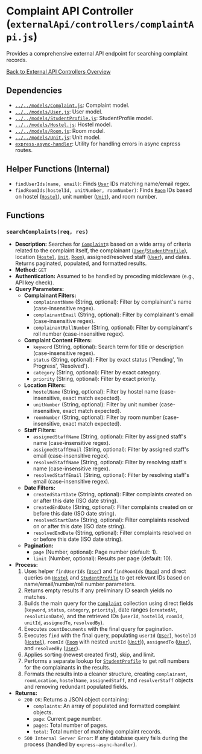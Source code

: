 # Complaint API Controller (`externalApi/controllers/complaintApi.js`)

Provides a comprehensive external API endpoint for searching complaint records.

[Back to External API Controllers Overview](README.md)

## Dependencies

- [`../../models/Complaint.js`](../../models/Complaint.md): Complaint model.
- [`../../models/User.js`](../../models/User.md): User model.
- [`../../models/StudentProfile.js`](../../models/StudentProfile.md): StudentProfile model.
- [`../../models/Hostel.js`](../../models/Hostel.md): Hostel model.
- [`../../models/Room.js`](../../models/Room.md): Room model.
- [`../../models/Unit.js`](../../models/Unit.md): Unit model.
- [`express-async-handler`](https://www.npmjs.com/package/express-async-handler): Utility for handling errors in async express routes.

## Helper Functions (Internal)

- `findUserIds(name, email)`: Finds [`User`](../../models/User.md) IDs matching name/email regex.
- `findRoomIds(hostelId, unitNumber, roomNumber)`: Finds [`Room`](../../models/Room.md) IDs based on hostel ([`Hostel`](../../models/Hostel.md)), unit number ([`Unit`](../../models/Unit.md)), and room number.

## Functions

### `searchComplaints(req, res)`

- **Description:** Searches for [`Complaint`](../../models/Complaint.md)s based on a wide array of criteria related to the complaint itself, the complainant ([`User`](../../models/User.md)/[`StudentProfile`](../../models/StudentProfile.md)), location ([`Hostel`](../../models/Hostel.md), [`Unit`](../../models/Unit.md), [`Room`](../../models/Room.md)), assigned/resolved staff ([`User`](../../models/User.md)), and dates. Returns paginated, populated, and formatted results.
- **Method:** `GET`
- **Authentication:** Assumed to be handled by preceding middleware (e.g., API key check).
- **Query Parameters:**
  - **Complainant Filters:**
    - `complainantName` (String, optional): Filter by complainant's name (case-insensitive regex).
    - `complainantEmail` (String, optional): Filter by complainant's email (case-insensitive regex).
    - `complainantRollNumber` (String, optional): Filter by complainant's roll number (case-insensitive regex).
  - **Complaint Content Filters:**
    - `keyword` (String, optional): Search term for title or description (case-insensitive regex).
    - `status` (String, optional): Filter by exact status ('Pending', 'In Progress', 'Resolved').
    - `category` (String, optional): Filter by exact category.
    - `priority` (String, optional): Filter by exact priority.
  - **Location Filters:**
    - `hostelName` (String, optional): Filter by hostel name (case-insensitive, exact match expected).
    - `unitNumber` (String, optional): Filter by unit number (case-insensitive, exact match expected).
    - `roomNumber` (String, optional): Filter by room number (case-insensitive, exact match expected).
  - **Staff Filters:**
    - `assignedStaffName` (String, optional): Filter by assigned staff's name (case-insensitive regex).
    - `assignedStaffEmail` (String, optional): Filter by assigned staff's email (case-insensitive regex).
    - `resolvedStaffName` (String, optional): Filter by resolving staff's name (case-insensitive regex).
    - `resolvedStaffEmail` (String, optional): Filter by resolving staff's email (case-insensitive regex).
  - **Date Filters:**
    - `createdStartDate` (String, optional): Filter complaints created on or after this date (ISO date string).
    - `createdEndDate` (String, optional): Filter complaints created on or before this date (ISO date string).
    - `resolvedStartDate` (String, optional): Filter complaints resolved on or after this date (ISO date string).
    - `resolvedEndDate` (String, optional): Filter complaints resolved on or before this date (ISO date string).
  - **Pagination:**
    - `page` (Number, optional): Page number (default: 1).
    - `limit` (Number, optional): Results per page (default: 10).
- **Process:**
  1.  Uses helper `findUserIds` ([`User`](../../models/User.md)) and `findRoomIds` ([`Room`](../../models/Room.md)) and direct queries on [`Hostel`](../../models/Hostel.md) and [`StudentProfile`](../../models/StudentProfile.md) to get relevant IDs based on name/email/number/roll number parameters.
  2.  Returns empty results if any preliminary ID search yields no matches.
  3.  Builds the main query for the [`Complaint`](../../models/Complaint.md) collection using direct fields (`keyword`, `status`, `category`, `priority`), date ranges (`createdAt`, `resolutionDate`), and the retrieved IDs (`userId`, `hostelId`, `roomId`, `unitId`, `assignedTo`, `resolvedBy`).
  4.  Executes `countDocuments` with the final query for pagination.
  5.  Executes `find` with the final query, populating `userId` ([`User`](../../models/User.md)), `hostelId` ([`Hostel`](../../models/Hostel.md)), `roomId` ([`Room`](../../models/Room.md) with nested `unitId` ([`Unit`](../../models/Unit.md))), `assignedTo` ([`User`](../../models/User.md)), and `resolvedBy` ([`User`](../models/User.md)).
  6.  Applies sorting (newest created first), skip, and limit.
  7.  Performs a separate lookup for [`StudentProfile`](../../models/StudentProfile.md) to get roll numbers for the complainants in the results.
  8.  Formats the results into a cleaner structure, creating `complainant`, `roomLocation`, `hostelName`, `assignedStaff`, and `resolverStaff` objects and removing redundant populated fields.
- **Returns:**
  - `200 OK`: Returns a JSON object containing:
    - `complaints`: An array of populated and formatted complaint objects.
    - `page`: Current page number.
    - `pages`: Total number of pages.
    - `total`: Total number of matching complaint records.
  - `500 Internal Server Error`: If any database query fails during the process (handled by `express-async-handler`).
